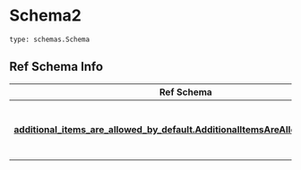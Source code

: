 # Schema2
```
type: schemas.Schema
```

## Ref Schema Info
Ref Schema | Input Type | Output Type
---------- | ---------- | -----------
[**additional_items_are_allowed_by_default.AdditionalItemsAreAllowedByDefault**](../../../../../../../../../components/schema/additional_items_are_allowed_by_default.md) | dict, schemas.immutabledict, str, datetime.date, datetime.datetime, uuid.UUID, int, float, bool, None, [additional_items_are_allowed_by_default.AdditionalItemsAreAllowedByDefaultTupleInput](../../../../../../../../../components/schema/additional_items_are_allowed_by_default.md#additionalitemsareallowedbydefaulttupleinput), [additional_items_are_allowed_by_default.AdditionalItemsAreAllowedByDefaultTuple](../../../../../../../../../components/schema/additional_items_are_allowed_by_default.md#additionalitemsareallowedbydefaulttuple), bytes, io.FileIO, io.BufferedReader | schemas.immutabledict, str, float, int, bool, None, [additional_items_are_allowed_by_default.AdditionalItemsAreAllowedByDefaultTuple](../../../../../../../../../components/schema/additional_items_are_allowed_by_default.md#additionalitemsareallowedbydefaulttuple), bytes, io.FileIO
